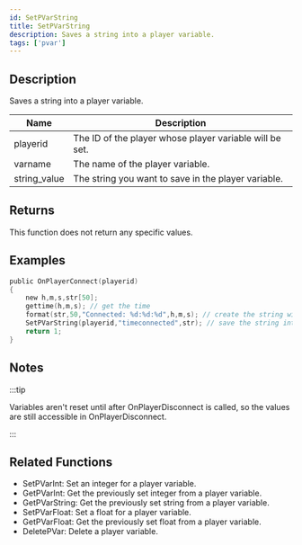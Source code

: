 ```yaml
---
id: SetPVarString
title: SetPVarString
description: Saves a string into a player variable.
tags: ['pvar']
---
```


## Description

Saves a string into a player variable.


| Name | Description |
|------|-------------|
|playerid | The ID of the player whose player variable will be set.|
|varname | The name of the player variable.|
|string_value | The string you want to save in the player variable.|


## Returns

This function does not return any specific values.


## Examples


```c
public OnPlayerConnect(playerid)
{
    new h,m,s,str[50];
    gettime(h,m,s); // get the time
    format(str,50,"Connected: %d:%d:%d",h,m,s); // create the string with the connect time
    SetPVarString(playerid,"timeconnected",str); // save the string into a player variable
    return 1;
}
```


## Notes

:::tip

Variables aren't reset until after OnPlayerDisconnect is called, so the values are still accessible in OnPlayerDisconnect.

:::


## Related Functions


-  SetPVarInt: Set an integer for a player variable.
-  GetPVarInt: Get the previously set integer from a player variable.
-  GetPVarString: Get the previously set string from a player variable.
-  SetPVarFloat: Set a float for a player variable.
-  GetPVarFloat: Get the previously set float from a player variable.
-  DeletePVar: Delete a player variable.